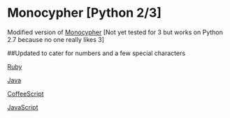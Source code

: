 # Monocypher [Python 2/3]
Modified version of [Monocypher](https://github.com/joeolaoye/monocypher)
[Not yet tested for 3 but works on Python 2.7 because no one really likes 3]

##Updated to cater for numbers and a few special characters

[Ruby](https://github.com/helios66/monocypher-ruby)

[Java](https://github.com/helios66/monocypher-java)

[CoffeeScript](https://github.com/helios66/monocypher-coffeescript-js)

[JavaScript](https://github.com/helios66/monocypher-coffeescript-js)
